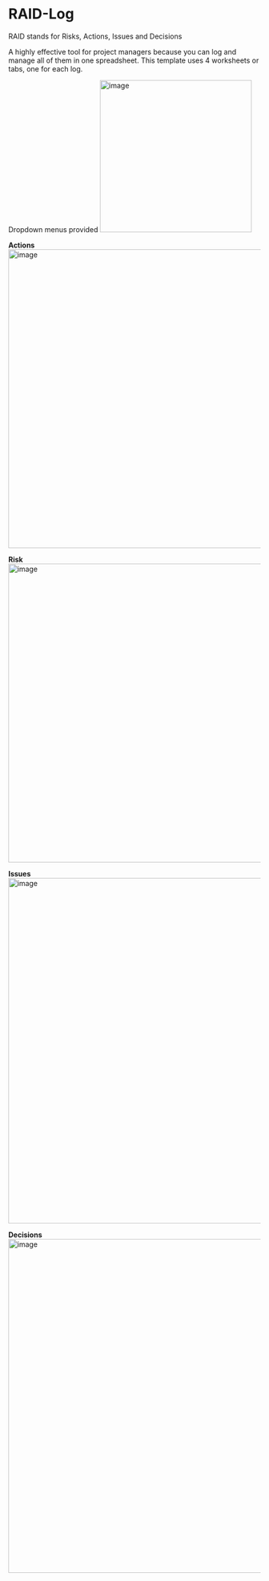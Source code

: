 # RAID-Log

RAID stands for Risks, Actions, Issues and Decisions 

A highly effective tool for project managers because you can log and manage all of them in one spreadsheet. 
This template uses 4 worksheets or tabs, one for each log. 

Dropdown menus provided
<img width="303" alt="image" src="https://user-images.githubusercontent.com/57412626/217071320-081fa415-004f-4b49-807c-94087d8a6cca.png">

**Actions**
<img width="595" alt="image" src="https://user-images.githubusercontent.com/57412626/217068857-e17ddfe2-be53-4d2d-b247-feac31d2c838.png">

**Risk**
<img width="595" alt="image" src="https://user-images.githubusercontent.com/57412626/217071081-526d0c98-e8de-43a4-8cba-8ecde1aeec81.png">

**Issues**
<img width="688" alt="image" src="https://user-images.githubusercontent.com/57412626/217071160-5f0995c6-0010-4710-806e-346cc8fe8fe7.png">

**Decisions**
<img width="665" alt="image" src="https://user-images.githubusercontent.com/57412626/217071237-12bd47e2-141c-4b0a-a6ce-b850819092e2.png">



